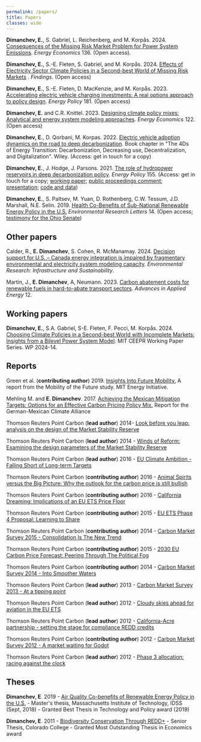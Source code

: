 ```yaml
---
permalink: /papers/
title: Papers
classes: wide
---
```


**Dimanchev, E.**, S. Gabriel, L. Reichenberg, and M. Korpås. 2024. [Consequences of the Missing Risk Market Problem for Power System Emissions](https://doi.org/10.1016/j.eneco.2024.107639). *Energy Economics* 136. (Open access).

**Dimanchev, E.**, S.-E. Fleten, S. Gabriel, and M. Korpås. 2024. [Effects of Electricity Sector Climate Policies in a Second-best World of Missing Risk Markets](https://doi.org/10.32866/001c.94993) . *Findings*. (Open access)

**Dimanchev, E.**, S.-E. Fleten, D. MacKenzie, and M. Korpås. 2023. [Accelerating electric vehicle charging investments: A real options approach to policy design](https://www.sciencedirect.com/science/article/pii/S0301421523002884). *Energy Policy* 181. (Open access)

**Dimanchev, E.** and C.R. Knittel. 2023. [Designing climate policy mixes: Analytical and energy system modeling approaches](https://www.sciencedirect.com/science/article/pii/S0140988323001950). *Energy Economics* 122. (Open access)

**Dimanchev, E.**, D. Qorbani, M. Korpas. 2022. [Electric vehicle adoption dynamics on the road to deep decarbonization](https://onlinelibrary.wiley.com/doi/10.1002/9783527831425.ch8). Book chapter in "The 4Ds of Energy Transition: Decarbonization, Decreasing use, Decentralization, and Digitalization". Wiley. (Access: get in touch for a copy)

**Dimanchev, E.**, J. Hodge, J. Parsons. 2021. [The role of hydropower reservoirs in deep decarbonization policy](https://www.sciencedirect.com/science/article/pii/S0301421521002391). *Energy Policy* 155. (Access: get in touch for a copy; [working paper](https://ceepr.mit.edu/workingpaper/two-way-trade-in-green-electrons-deep-decarbonization-of-the-northeastern-u-s-and-the-role-of-canadian-hydropower/); [public proceedings comment](https://www.dropbox.com/s/7c14v6t9zxdotk3/NYDPS.pdf?dl=0); [presentation](https://youtu.be/RI13YmaVvmk); [code and data](https://doi.org/10.5281/zenodo.3773861))
  
**Dimanchev, E.**, S. Paltsev, M. Yuan, D. Rothenberg, C.W. Tessum, J.D. Marshall, N.E. Selin. 2019. [Health Co-Benefits of Sub-National Renewable Energy Policy in the U.S.](https://iopscience.iop.org/article/10.1088/1748-9326/ab31d9) *Environmental Research Letters* 14. (Open access; [testimony for the Ohio Senate](http://search-prod.lis.state.oh.us/cm_pub_api/api/unwrap/chamber/133rd_ga/ready_for_publication/committee_docs/cmte_s_energy_pu_1/testimony/cmte_s_energy_pu_1_2019-06-19-0800_742/testimonyemildimanchevmit.pdf))

## Other papers

Calder, R., **E. Dimanchev**, S. Cohen, R. McManamay. 2024. [Decision support for U.S. – Canada energy integration is impaired by fragmentary environmental and electricity system modeling capacity](https://iopscience.iop.org/article/10.1088/2634-4505/ad763e). *Environmental Research: Infrastructure and Sustainability*.

Martin, J., **E. Dimanchev**, A, Neumann. 2023. [Carbon abatement costs for renewable fuels in hard-to-abate transport sectors](https://doi.org/10.1016/j.adapen.2023.100156). *Advances in Applied Energy* 12.

## Working papers

**Dimanchev, E.**, S.A. Gabriel, S-E. Fleten, F. Pecci, M. Korpås. 2024. [Choosing Climate Policies in a Second-best World with Incomplete Markets: Insights from a Bilevel Power System Model](https://ceepr.mit.edu/workingpaper/choosing-climate-policies-in-a-second-best-world-with-incomplete-markets-insights-from-a-bilevel-power-system-model/). MIT CEEPR Working Paper Series. WP 2024-14.

## Reports

Green et al. (**contributing author**) 2019. [Insights Into Future Mobility.](http://energy.mit.edu/research/mobilityofthefuture/) A report from the Mobility of the Future study. MIT Energy Initiative.

Mehling M. and **E. Dimanchev**. 2017. [Achieving the Mexican Mitigation Targets: Options for an Effective Carbon Pricing Policy Mix.](https://www.researchgate.net/publication/320885810_Achieving_the_Mexican_Mitigation_Targets_Options_for_an_Effective_Carbon_Pricing_Policy_Mix?_sg=5M98oFOZeyGxyUWhIMpSuFgzYsxM_JSBX0ci5zu8_yAat6tFxKt_iguNIYA_hVvL1xKVgEsCtOxnPtUI3VtCqS0gAzImeUvLyQff5qEV.Xk8nZ_xO9upQj9AQ1GG_Adsj0PXFdxuDqaxs9vxIJN4H40gGiVNxCtpte24IrKhLFxKXd0pNfSNG2KFhmSfP3A) Report for the German-Mexican Climate Alliance

Thomson Reuters Point Carbon (**lead author**) 2014- [Look before you leap: analysis on the design of the Market Stability Reserve](https://www.researchgate.net/publication/320957545_Look_before_you_leap_analysis_on_the_design_of_the_Market_Stability_Reserve)

Thomson Reuters Point Carbon (**lead author**) 2014 - [Winds of Reform: Examining the design parameters of the Market Stability Reserve](https://www.researchgate.net/publication/320889953_Winds_of_Reform_Examining_the_design_parameters_of_the_Market_Stability_Reserve)

Thomson Reuters Point Carbon (**lead author**) 2016 - [EU Climate Ambition - Falling Short of Long-term Targets](https://www.researchgate.net/publication/320819261_EU_Climate_Ambition_Falling_Short_of_Long-term_Targets?_sg=5M98oFOZeyGxyUWhIMpSuFgzYsxM_JSBX0ci5zu8_yAat6tFxKt_iguNIYA_hVvL1xKVgEsCtOxnPtUI3VtCqS0gAzImeUvLyQff5qEV.Xk8nZ_xO9upQj9AQ1GG_Adsj0PXFdxuDqaxs9vxIJN4H40gGiVNxCtpte24IrKhLFxKXd0pNfSNG2KFhmSfP3A) 

Thomson Reuters Point Carbon (**contributing author**) 2016 - [Animal Spirits versus the Big Picture: Why the outlook for the carbon price is still bullish](https://www.dropbox.com/s/p0xyd6stb8nx9cf/Animal%20Spirits%20versus%20the%20Big%20Picture%20-%20EU%20carbon%20price%20outlook.pdf?dl=0)

Thomson Reuters Point Carbon (**contributing author**) 2016 - [California Dreaming: Implications of an EU ETS Price Floor](https://www.dropbox.com/s/y78glqnwphhofl1/California%20Dreaming%20-%20Implications%20of%20an%20EU%20ETS%20price%20floor.pdf?dl=0)

Thomson Reuters Point Carbon (**contributing author**) 2015 - [EU ETS Phase 4 Proposal: Learning to Share](https://www.dropbox.com/s/b94xfb6m82kri3a/Learning%20to%20Share%20EU%20ETS%20Phase%204%20Proposal_.pdf?dl=0)

Thomson Reuters Point Carbon (**contributing author**) 2014 - [Carbon Market Survey 2015 - Consolidation Is The New Trend ](https://www.dropbox.com/s/pghph9t194vxlpy/Carbon%20Market%20Survey%202015.pdf?dl=0)

Thomson Reuters Point Carbon (**contributing author**) 2015 - [2030 EU Carbon Price Forecast: Peering Through The Political Fog](https://www.dropbox.com/s/rlertp0yj6avcbt/Peering%20through%20the%20political%20fog.pdf?dl=0)

Thomson Reuters Point Carbon (**contributing author**) 2014 - [Carbon Market Survey 2014 - Into Smoother Waters](https://www.dropbox.com/s/x3a12ra42s8os6q/Carbon%20Market%20Survey%202014%20-%20Into%20Smoother%20Waters.pdf?dl=0)

Thomson Reuters Point Carbon (**lead author**) 2013 - [Carbon Market Survey 2013 - At a tipping point](https://www.researchgate.net/publication/320882231_Carbon_2013_At_a_Tipping_Point?_sg=5M98oFOZeyGxyUWhIMpSuFgzYsxM_JSBX0ci5zu8_yAat6tFxKt_iguNIYA_hVvL1xKVgEsCtOxnPtUI3VtCqS0gAzImeUvLyQff5qEV.Xk8nZ_xO9upQj9AQ1GG_Adsj0PXFdxuDqaxs9vxIJN4H40gGiVNxCtpte24IrKhLFxKXd0pNfSNG2KFhmSfP3A)

Thomson Reuters Point Carbon (**lead author**) 2012 - [Cloudy skies ahead for aviation in the EU ETS](https://www.dropbox.com/s/181hl62gkulwgcg/Cloudy%20skies%20ahead%20for%20aviation%20in%20the%20EU%20ETS.pdf?dl=0)

Thomson Reuters Point Carbon (**lead author**) 2012 - [California-Acre partnership - setting the stage for compliance REDD credits](https://www.dropbox.com/s/bd26g50ekkztpp7/REDD%20in%20California.pdf?dl=0)

Thomson Reuters Point Carbon (**contributing author**) 2012 - [Carbon Market Survey 2012 - A market waiting for Godot](https://www.dropbox.com/s/d6fbnejqz6dgq17/carbon_2012.pdf?dl=0)

Thomson Reuters Point Carbon (**lead author**) 2012 - [Phase 3 allocation: racing against the clock](https://www.dropbox.com/s/oa6d04truzsp178/Phase%203_Racing%20against%20the%20clock.pdf?dl=0)

## Theses

**Dimanchev, E**. 2019 - [Air Quality Co-benefits of Renewable Energy Policy in the U.S.](https://globalchange.mit.edu/publication/17130) - Master's thesis, Massachusetts Institute of Technology, IDSS (Sept, 2018) - Granted Best Thesis in Technology and Policy award (2019)

**Dimanchev, E**. 2011 - [Biodiversity Conservation Through REDD+](https://emildimantchev.files.wordpress.com/2016/06/biodiversity-conservation-through-redd.pdf) - Senior Thesis, Colorado College - Granted Most Outstanding Thesis in Economics award
